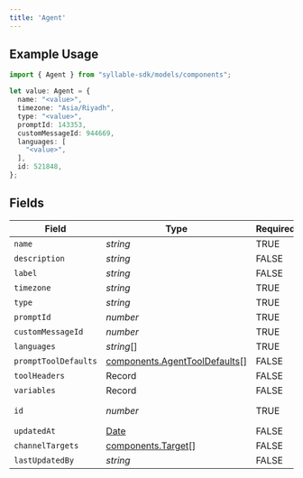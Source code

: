 ```yaml
---
title: 'Agent'
---
```


## Example Usage

```typescript
import { Agent } from "syllable-sdk/models/components";

let value: Agent = {
  name: "<value>",
  timezone: "Asia/Riyadh",
  type: "<value>",
  promptId: 143353,
  customMessageId: 944669,
  languages: [
    "<value>",
  ],
  id: 521848,
};
```

## Fields

| Field                                                                                         | Type                                                                                          | Required                                                                                      | Description                                                                                   |
| --------------------------------------------------------------------------------------------- | --------------------------------------------------------------------------------------------- | --------------------------------------------------------------------------------------------- | --------------------------------------------------------------------------------------------- |
| `name`                                                                                        | *string*                                                                                      | TRUE                                                                            | N/A                                                                                           |
| `description`                                                                                 | *string*                                                                                      | FALSE                                                                            | N/A                                                                                           |
| `label`                                                                                       | *string*                                                                                      | FALSE                                                                            | N/A                                                                                           |
| `timezone`                                                                                    | *string*                                                                                      | TRUE                                                                            | N/A                                                                                           |
| `type`                                                                                        | *string*                                                                                      | TRUE                                                                            | N/A                                                                                           |
| `promptId`                                                                                    | *number*                                                                                      | TRUE                                                                            | N/A                                                                                           |
| `customMessageId`                                                                             | *number*                                                                                      | TRUE                                                                            | N/A                                                                                           |
| `languages`                                                                                   | *string*[]                                                                                    | TRUE                                                                            | N/A                                                                                           |
| `promptToolDefaults`                                                                          | [components.AgentToolDefaults](sdk-docs/models/components/agenttooldefaults)[]                | FALSE                                                                            | N/A                                                                                           |
| `toolHeaders`                                                                                 | Record                                                                      | FALSE                                                                            | N/A                                                                                           |
| `variables`                                                                                   | Record                                                                      | FALSE                                                                            | N/A                                                                                           |
| `id`                                                                                          | *number*                                                                                      | TRUE                                                                            | The Agent ID                                                                                  |
| `updatedAt`                                                                                   | [Date](https://developer.mozilla.org/en-US/docs/Web/JavaScript/Reference/Global_Objects/Date) | FALSE                                                                            | N/A                                                                                           |
| `channelTargets`                                                                              | [components.Target](sdk-docs/models/components/target)[]                                      | FALSE                                                                            | N/A                                                                                           |
| `lastUpdatedBy`                                                                               | *string*                                                                                      | FALSE                                                                            | N/A                                                                                           |
